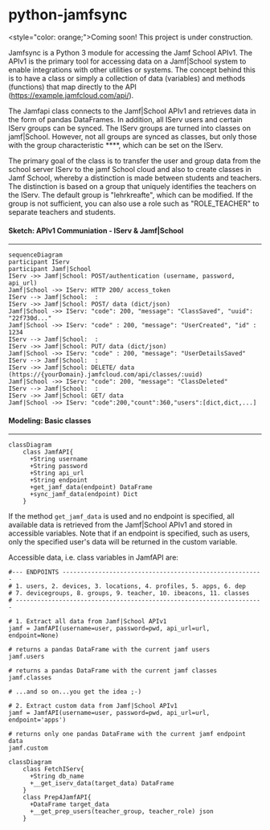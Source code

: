 # python-jamfsync
<style="color: orange;">Coming soon! This project is under construction.</p>

Jamfsync is a Python 3 module for accessing the Jamf School APIv1. The APIv1 is the primary tool for accessing data on a Jamf|School system to enable integrations with other utilities or systems.
The concept behind this is to have a class or simply a collection of data (variables) and methods (functions) that map directly to the API (https://example.jamfcloud.com/api/).

The Jamfapi class connects to the Jamf|School APIv1 and retrieves data in the form of pandas DataFrames. In addition, all IServ users and certain IServ groups can be synced. The IServ groups are turned into classes on jamf|School. However, not all groups are synced as classes, but only those with the group characteristic ****, which can be set on the IServ.

The primary goal of the class is to transfer the user and group data from the school server IServ to the jamf School cloud and also to create classes in Jamf School, whereby a distinction is made between students and teachers.
The distinction is based on a group that uniquely identifies the teachers on the IServ. The default group is "lehrkreafte", which can be modified. If the group is not sufficient, you can also use a role such as "ROLE_TEACHER" to separate teachers and students.


#### Sketch: APIv1 Communiation - IServ & Jamf|School
<hr style="border-color: orange;">

```mermaid
sequenceDiagram 
participant IServ
participant Jamf|School
IServ ->> Jamf|School: POST/authentication (username, password, api_url)
Jamf|School ->> IServ: HTTP 200/ access_token
IServ --> Jamf|School:  :
IServ ->> Jamf|School: POST/ data (dict/json)
Jamf|School ->> IServ: "code": 200, "message": "ClassSaved", "uuid": "22f730d..."
Jamf|School ->> IServ: "code" : 200, "message": "UserCreated", "id" : 1234
IServ --> Jamf|School:  :
IServ ->> Jamf|School: PUT/ data (dict/json)
Jamf|School ->> IServ: "code" : 200, "message": "UserDetailsSaved"
IServ --> Jamf|School:  :
IServ ->> Jamf|School: DELETE/ data (https://{yourDomain}.jamfcloud.com/api/classes/:uuid)
Jamf|School ->> IServ: "code": 200, "message": "ClassDeleted"
IServ --> Jamf|School:  :
IServ ->> Jamf|School: GET/ data
Jamf|School ->> IServ: "code":200,"count":360,"users":[dict,dict,...]
```

#### Modeling: Basic classes
<hr style="border-color: orange;">

```mermaid
classDiagram
    class JamfAPI{
      +String username
      +String password
      +String api_url
      +String endpoint
      +get_jamf_data(endpoint) DataFrame
      +sync_jamf_data(endpoint) Dict
    }
```
If the method `get_jamf_data` is used and no endpoint is specified, all available data is retrieved from the Jamf|School APIv1 and stored in accessible variables. Note that if an endpoint is specified, such as users, only the specified user's data will be returned in the custom variable.

Accessible data, i.e. class variables in JamfAPI are: 

    #--- ENDPOINTS --------------------------------------------------------
    # 1. users, 2. devices, 3. locations, 4. profiles, 5. apps, 6. dep
    # 7. devicegroups, 8. groups, 9. teacher, 10. ibeacons, 11. classes
    # ---------------------------------------------------------------------

    # 1. Extract all data from Jamf|School APIv1
    jamf = JamfAPI(username=user, password=pwd, api_url=url, endpoint=None)
    
    # returns a pandas DataFrame with the current jamf users
    jamf.users

    # returns a pandas DataFrame with the current jamf classes
    jamf.classes

    # ...and so on...you get the idea ;-)

    # 2. Extract custom data from Jamf|School APIv1
    jamf = JamfAPI(username=user, password=pwd, api_url=url, endpoint='apps')

    # returns only one pandas DataFrame with the current jamf endpoint data
    jamf.custom 

```mermaid
classDiagram
    class FetchIServ{
      +String db_name
      +__get_iserv_data(target_data) DataFrame
    }
    class Prep4JamfAPI{
      +DataFrame target_data
      +__get_prep_users(teacher_group, teacher_role) json
    }
```
